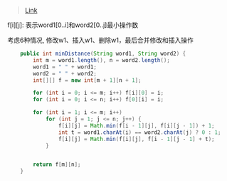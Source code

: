 > [Link](https://leetcode-cn.com/problems/edit-distance/)

f[i][j]: 表示word1[0..i]和word2[0..j]最小操作数

考虑6种情况, 修改w1、插入w1、删除w1，最后合并修改和插入操作
```java
    public int minDistance(String word1, String word2) {
        int m = word1.length(), n = word2.length();
        word1 = " " + word1;
        word2 = " " + word2;
        int[][] f = new int[m + 1][n + 1];

        for (int i = 0; i <= m; i++) f[i][0] = i;
        for (int i = 0; i <= n; i++) f[0][i] = i;

        for (int i = 1; i <= m; i++) 
            for (int j = 1; j <= n; j++) {
                f[i][j] = Math.min(f[i - 1][j], f[i][j - 1]) + 1;
                int t = word1.charAt(i) == word2.charAt(j) ? 0 : 1;
                f[i][j] = Math.min(f[i][j], f[i - 1][j - 1] + t);
            }


        return f[m][n];
    }
```